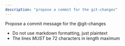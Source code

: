 ```yaml
---
description: "propose a commit for the git-changes"
---
```


Propose a commit message for the @git-changes

- Do not use markdown formatting, just plaintext
- The lines *MUST* be 72 characters in length maximum
